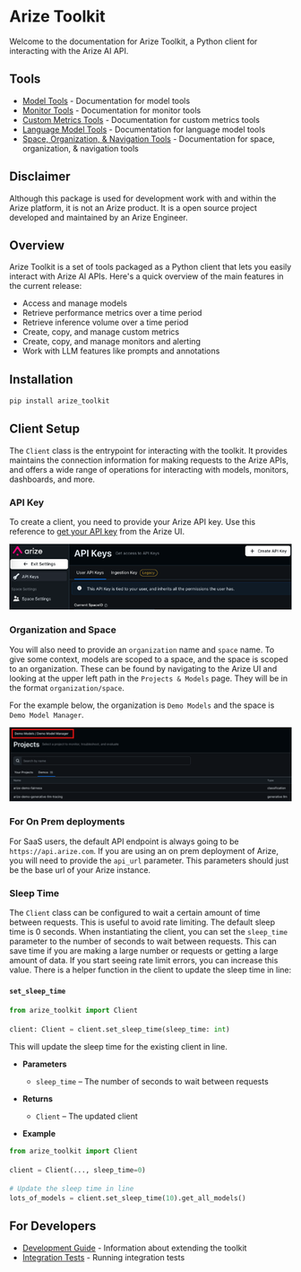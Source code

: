 # Arize Toolkit

Welcome to the documentation for Arize Toolkit, a Python client for interacting with the Arize AI API.

## Tools

- [Model Tools](model_tools.md) - Documentation for model tools
- [Monitor Tools](monitor_tools.md) - Documentation for monitor tools
- [Custom Metrics Tools](custom_metrics_tools.md) - Documentation for custom metrics tools
- [Language Model Tools](language_model_tools.md) - Documentation for language model tools
- [Space, Organization, & Navigation Tools](space_tools.md) - Documentation for space, organization, & navigation tools

## Disclaimer

Although this package is used for development work with and within the Arize platform, it is not an Arize product.
It is a open source project developed and maintained by an Arize Engineer.

## Overview

Arize Toolkit is a set of tools packaged as a Python client that lets you easily interact with Arize AI APIs.
Here's a quick overview of the main features in the current release:

- Access and manage models
- Retrieve performance metrics over a time period
- Retrieve inference volume over a time period
- Create, copy, and manage custom metrics
- Create, copy, and manage monitors and alerting
- Work with LLM features like prompts and annotations

## Installation

```bash
pip install arize_toolkit
```

## Client Setup

The `Client` class is the entrypoint for interacting with the toolkit. It provides maintains the connection information for making requests to the Arize APIs, and offers a wide range of operations for interacting with models, monitors, dashboards, and more.

### API Key

To create a client, you need to provide your Arize API key. Use this reference to [get your API key](https://docs.arize.com/arize/reference/authentication-and-security/api-keys) from the Arize UI.

![Arize UI Path](images/api_key_ref.png)

### Organization and Space

You will also need to provide an `organization` name and `space` name. To give some context, models are scoped to a space, and the space is scoped to an organization. These can be found by navigating to the Arize UI and looking at the upper left path in the `Projects & Models` page. They will be in the format `organization/space`.

For the example below, the organization is `Demo Models` and the space is `Demo Model Manager`.

![Arize UI Path](images/path_ref.png)

### For On Prem deployments

For SaaS users, the default API endpoint is always going to be `https://api.arize.com`.
If you are using an on prem deployment of Arize, you will need to provide the `api_url` parameter.
This parameters should just be the base url of your Arize instance.

### Sleep Time

The `Client` class can be configured to wait a certain amount of time between requests. This is useful to avoid rate limiting.
The default sleep time is 0 seconds. When instantiating the client, you can set the `sleep_time` parameter to the number of seconds to wait between requests. This can save time if you are making a large number or requests or getting a large amount of data. If you start seeing rate limit errors, you can increase this value. There is a helper function in the client to update the sleep time in line:

#### `set_sleep_time`

```python
from arize_toolkit import Client

client: Client = client.set_sleep_time(sleep_time: int)
```

This will update the sleep time for the existing client in line.

- **Parameters**

  - `sleep_time` – The number of seconds to wait between requests

- **Returns**

  - `Client` – The updated client

- **Example**

```python
from arize_toolkit import Client

client = Client(..., sleep_time=0)

# Update the sleep time in line
lots_of_models = client.set_sleep_time(10).get_all_models()
```

## For Developers

- [Development Guide](developers/development.md) - Information about extending the toolkit
- [Integration Tests](developers/integration_test.md) - Running integration tests
